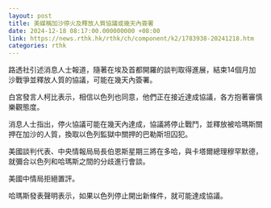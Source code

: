 ```yaml
---
layout: post
title: 美媒稱加沙停火及釋放人質協議或幾天內簽署
date: 2024-12-18 08:17:00.000000000 +08:00
link: https://news.rthk.hk/rthk/ch/component/k2/1783938-20241218.htm
categories: rthk
---
```


路透社引述消息人士報道，隨著在埃及首都開羅的談判取得進展，結束14個月加沙戰爭並釋放人質的協議，可能在幾天內簽署。

白宮發言人柯比表示，相信以色列也同意，他們正在接近達成協議，各方抱著審慎樂觀態度。

消息人士指出，停火協議可能在幾天內達成，協議將停止戰鬥，並釋放被哈瑪斯關押在加沙的人質，換取以色列監獄中關押的巴勒斯坦囚犯。

美國談判代表、中央情報局局長伯恩斯星期三將在多哈，與卡塔爾總理穆罕默德，就彌合以色列和哈瑪斯之間的分歧進行會談。

美國中情局拒絕置評。

哈瑪斯發表聲明表示，如果以色列停止開出新條件，就可能達成協議。
